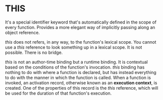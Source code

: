 # THIS

It's a special identifier keyword that's automatically defined in the scope of every function. Provides a more elegant way of implicitly passing along an object reference.

_this_ does not refers, in any way, to the function's lexical scope.
You cannot use a _this_ reference to look something up in a lexical scope. It is not possible. There is no bridge.

_this_ is not an author-time binding but a runtime binding. It is contextual based on the conditions of the function's invocation. _this_ binding has nothing to do with where a function is declared, but has instead everything to do with the manner in which the function is called.
When a function is invoked, an activation record, otherwise known as an **execution context**, is created. One of the properties of this record is the _this_ reference, which will be used for the duration of that function's execution.
